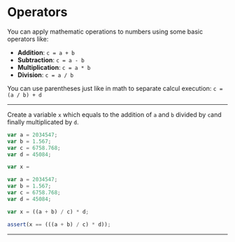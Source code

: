 # Operators

You can apply mathematic operations to numbers using some basic operators like: 

* **Addition**: ```c = a + b```
* **Subtraction**: ```c = a - b```
* **Multiplication**: ```c = a * b```
* **Division**: ```c = a / b```

You can use parentheses just like in math to separate calcul execution: ```c = (a / b) + d```


---

Create a variable `x` which equals to the addition of `a` and `b` divided by `c`and finally multiplicated by `d`.

```js
var a = 2034547;
var b = 1.567;
var c = 6758.768;
var d = 45084;

var x =
```

```js
var a = 2034547;
var b = 1.567;
var c = 6758.768;
var d = 45084;

var x = ((a + b) / c) * d;
```

```js
assert(x == (((a + b) / c) * d));
```

---
